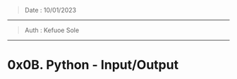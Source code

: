 > Date : 10/01/2023
------------------------
> Auth : Kefuoe Sole
-----------------------
# 0x0B. Python - Input/Output